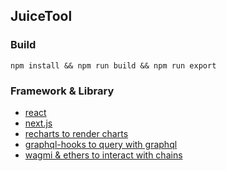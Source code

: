 ## JuiceTool

### Build

```
npm install && npm run build && npm run export
```

### Framework & Library

* [react](https://github.com/facebook/react)
* [next.js](https://github.com/vercel/next.js)
* [recharts to render charts](https://github.com/recharts/recharts)
* [graphql-hooks to query with graphql](https://github.com/nearform/graphql-hooks)
* [wagmi & ethers to interact with chains](https://github.com/tmm/wagmi)
